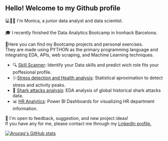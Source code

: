 ## Hello! Welcome to my Github profile

💻👩‍💻 I'm Monica, a junior data analyst and data scientist.

🎓 I recently finished the Data Analytics Bootcamp in Ironhack Barcelona. 

📂Here you can find my Bootcamp projects and personal exercises. \
They are made using PYTHON as the primary programming language and integrating EDA, APIs, web scraping, and Machine Learning techniques.

* 🔍 [Skill Scanner](https://github.com/Monica-Duarte11/Final-Project-SkillScanner): Identify your Data skills and predict wich role fits your poffesional profile.
* 🩺[Stress detection and Health analysis](https://github.com/Monica-Duarte11/Stress-health-analysis): Statistical aproximation to detect stress and activity peaks.
* 🦈 [Shark attacks analysis](https://github.com/Monica-Duarte11/Shark-attacks-analysis): EDA analysis of global historical shark attacks data.
* 📊 [HR Analytics](https://github.com/Monica-Duarte11/HR_analytics): Power BI Dashboards for visualizing HR department information.

🤝 I'm open to feedback, suggestion, and new project ideas! \
If you have any for me, please contact me through my [LinkedIn profile.](https://www.linkedin.com/in/monica-duarte-link/)

[![Anurag's GitHub stats](https://github-readme-stats.vercel.app/api?username=Monica-Duarte11)](https://github.com/anuraghazra/github-readme-stats)

